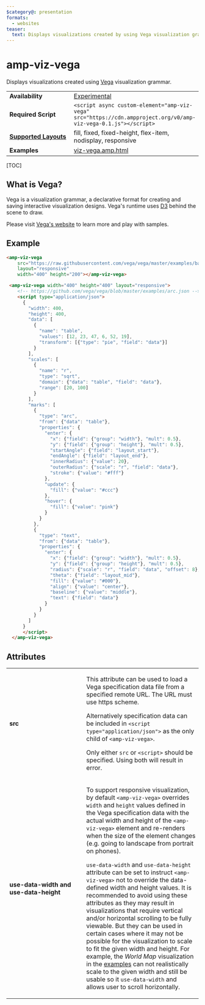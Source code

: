 ```yaml
---
$category@: presentation
formats:
  - websites
teaser:
  text: Displays visualizations created by using Vega visualization grammar.
---
```

<!---
Copyright 2016 The AMP HTML Authors. All Rights Reserved.

Licensed under the Apache License, Version 2.0 (the "License");
you may not use this file except in compliance with the License.
You may obtain a copy of the License at

      http://www.apache.org/licenses/LICENSE-2.0

Unless required by applicable law or agreed to in writing, software
distributed under the License is distributed on an "AS-IS" BASIS,
WITHOUT WARRANTIES OR CONDITIONS OF ANY KIND, either express or implied.
See the License for the specific language governing permissions and
limitations under the License.
-->

# amp-viz-vega

Displays visualizations created using <a href="https://vega.github.io/vega/">Vega</a> visualization grammar.

<table>
  <tr>
    <td width="40%"><strong>Availability</strong></td>
    <td><a href="https://www.ampproject.org/docs/reference/experimental.html">Experimental</a></td>
  </tr>
  <tr>
    <td width="40%"><strong>Required Script</strong></td>
    <td><code>&lt;script async custom-element="amp-viz-vega" src="https://cdn.ampproject.org/v0/amp-viz-vega-0.1.js">&lt;/script></code></td>
  </tr>
  <tr>
    <td class="col-fourty"><strong><a href="https://www.ampproject.org/docs/guides/responsive/control_layout.html">Supported Layouts</a></strong></td>
    <td>fill, fixed, fixed-height, flex-item, nodisplay, responsive</td>
  </tr>
  <tr>
    <td width="40%"><strong>Examples</strong></td>
    <td><a href="https://github.com/ampproject/amphtml/blob/master/examples/viz-vega.amp.html">viz-vega.amp.html</a></td>
  </tr>
</table>

[TOC]

## What is Vega?
Vega is a visualization grammar, a declarative format for creating and saving
interactive visualization designs. Vega's runtime uses [D3](https://github.com/d3/d3)
behind the scene to draw.

Please visit [Vega's website](https://vega.github.io/vega/)
to learn more and play with samples.

## Example

```html
<amp-viz-vega
    src="https://raw.githubusercontent.com/vega/vega/master/examples/bar.json"
    layout="responsive"
    width="400" height="200"></amp-viz-vega>
```

```html
 <amp-viz-vega width="400" height="400" layout="responsive">
    <!-- https://github.com/vega/vega/blob/master/examples/arc.json -->
    <script type="application/json">
      {
        "width": 400,
        "height": 400,
        "data": [
          {
            "name": "table",
            "values": [12, 23, 47, 6, 52, 19],
            "transform": [{"type": "pie", "field": "data"}]
          }
        ],
        "scales": [
          {
            "name": "r",
            "type": "sqrt",
            "domain": {"data": "table", "field": "data"},
            "range": [20, 100]
          }
        ],
        "marks": [
          {
            "type": "arc",
            "from": {"data": "table"},
            "properties": {
              "enter": {
                "x": {"field": {"group": "width"}, "mult": 0.5},
                "y": {"field": {"group": "height"}, "mult": 0.5},
                "startAngle": {"field": "layout_start"},
                "endAngle": {"field": "layout_end"},
                "innerRadius": {"value": 20},
                "outerRadius": {"scale": "r", "field": "data"},
                "stroke": {"value": "#fff"}
              },
              "update": {
                "fill": {"value": "#ccc"}
              },
              "hover": {
                "fill": {"value": "pink"}
              }
            }
          },
          {
            "type": "text",
            "from": {"data": "table"},
            "properties": {
              "enter": {
                "x": {"field": {"group": "width"}, "mult": 0.5},
                "y": {"field": {"group": "height"}, "mult": 0.5},
                "radius": {"scale": "r", "field": "data", "offset": 8},
                "theta": {"field": "layout_mid"},
                "fill": {"value": "#000"},
                "align": {"value": "center"},
                "baseline": {"value": "middle"},
                "text": {"field": "data"}
              }
            }
          }
        ]
      }
      </script>
  </amp-viz-vega>
```

## Attributes

<table>
  <tr>
    <td width="40%"><p><strong>src</strong></p></td>
    <td><p>This attribute can be used to load a Vega specification data file
  from a specified remote URL. The URL must use https scheme.<br></p>
<p>Alternatively specification data can be included in <code>&lt;script type="application/json"&gt;</code>
  as the only child of <code>&lt;amp-viz-vega&gt;</code>.<br></p>
<p>Only either <code>src</code> or <code>&lt;script&gt;</code> should be specified. Using both will result in error.</p></td>
  </tr>
  <tr>
    <td width="40%"><p><strong>use-data-width and use-data-height</strong></p></td>
    <td><p>To support responsive visualization, by default <code>&lt;amp-viz-vega&gt;</code> overrides <code>width</code>
  and <code>height</code> values defined in the Vega specification data with the actual width
  and height of the <code>&lt;amp-viz-vega&gt;</code> element and re-renders when the size of the
  element changes (e.g. going to landscape from portrait on phones).<br></p>
<p><code>use-data-width</code> and <code>use-data-height</code> attribute can be set to instruct <code>&lt;amp-viz-vega&gt;</code>
  not to override the data-defined width and height values. It is recommended to avoid
  using these attributes as they may result in visualizations that require vertical
  and/or horizontal scrolling to be fully viewable. But they can be used in certain
  cases where it may not be possible for the visualization to scale to fit the given
  width and height. For example, the <em>World Map</em> visualization in the
  <a href="https://github.com/ampproject/amphtml/blob/master/examples/viz-vega.amp.html">examples</a>
  can not realistically scale to the given width and still be usable so it <code>use-data-width</code>
  and allows user to scroll horizontally.</p></td>
  </tr>
</table>
